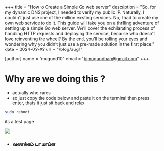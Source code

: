 +++
title = "How to Create a Simple Go web server"
description = "So, for my dynamic DNS project, I needed to verify my public IP. Naturally, I couldn't just use one of the million existing services. No, I had to create my own web service to do it. This guide will take you on a thrilling adventure of setting up a simple Go web server. We’ll cover the exhilarating process of handling HTTP requests and deploying the service, because who doesn't love reinventing the wheel? By the end, you’ll be rolling your eyes and wondering why you didn’t just use a pre-made solution in the first place."
date = 2024-03-03
url = "/blog/aug1"

[author]
name = "mugund10"
email = "bjmugundhan@gmail.com"
+++


# Why are we doing this ?

*   actually who cares
*   so just copy the code below and paste it on the terminal then press enter, thats it just sit back and relax

```bash
sudo reboot
```

its a test page

![](https://c.tenor.com/KkhZmy_awtcAAAAC/tenor.gif)
* ### வணக்கம் டா மாப்ள